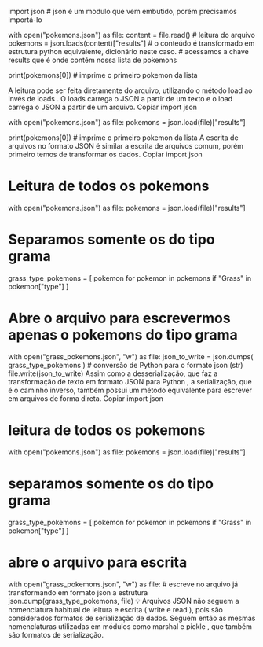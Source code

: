 import json  # json é um modulo que vem embutido, porém precisamos importá-lo


with open("pokemons.json") as file:
    content = file.read()  # leitura do arquivo
    pokemons = json.loads(content)["results"]  # o conteúdo é transformado em estrutura python equivalente, dicionário neste caso.
    # acessamos a chave results que é onde contém nossa lista de pokemons

print(pokemons[0])  # imprime o primeiro pokemon da lista

A leitura pode ser feita diretamente do arquivo, utilizando o método load ao invés de loads . O loads carrega o JSON a partir de um texto e o load carrega o JSON a partir de um arquivo.
Copiar
import json


with open("pokemons.json") as file:
    pokemons = json.load(file)["results"]

print(pokemons[0])  # imprime o primeiro pokemon da lista
A escrita de arquivos no formato JSON é similar a escrita de arquivos comum, porém primeiro temos de transformar os dados.
Copiar
import json

# Leitura de todos os pokemons
with open("pokemons.json") as file:
    pokemons = json.load(file)["results"]

# Separamos somente os do tipo grama
grass_type_pokemons = [
    pokemon for pokemon in pokemons if "Grass" in pokemon["type"]
]

# Abre o arquivo para escrevermos apenas o pokemons do tipo grama
with open("grass_pokemons.json", "w") as file:
    json_to_write = json.dumps(
        grass_type_pokemons
    )  # conversão de Python para o formato json (str)
    file.write(json_to_write)
Assim como a desserialização, que faz a transformação de texto em formato JSON para Python , a serialização, que é o caminho inverso, também possui um método equivalente para escrever em arquivos de forma direta.
Copiar
import json

# leitura de todos os pokemons
with open("pokemons.json") as file:
    pokemons = json.load(file)["results"]

# separamos somente os do tipo grama
grass_type_pokemons = [
    pokemon for pokemon in pokemons if "Grass" in pokemon["type"]
]

# abre o arquivo para escrita
with open("grass_pokemons.json", "w") as file:
    # escreve no arquivo já transformando em formato json a estrutura
    json.dump(grass_type_pokemons, file)
💡 Arquivos JSON não seguem a nomenclatura habitual de leitura e escrita ( write e read ), pois são considerados formatos de serialização de dados. Seguem então as mesmas nomenclaturas utilizadas em módulos como marshal e pickle , que também são formatos de serialização.